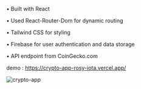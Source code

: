 
 • Built with React 
 
 • Used React-Router-Dom  for dynamic routing
 
 • Tailwind CSS for styling
 
 • Firebase for user authentication and data storage
 
 • API endpoint from CoinGecko.com
 
 demo : https://crypto-app-rosy-iota.vercel.app/
 
 
 
 ![crypto-app](https://user-images.githubusercontent.com/102383362/185799401-6ca4921b-a972-4ac5-8bea-0287bf60b1b8.png)
